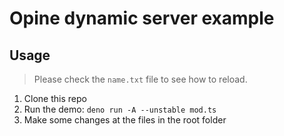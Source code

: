 # Opine dynamic server example

## Usage

> Please check the `name.txt` file to see how to reload.

1. Clone this repo
2. Run the demo: `deno run -A --unstable mod.ts`
3. Make some changes at the files in the root folder